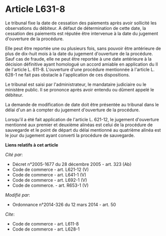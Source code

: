 # Article L631-8

Le tribunal fixe la date de cessation des paiements après avoir sollicité les observations du débiteur. A défaut de
détermination de cette date, la cessation des paiements est réputée être intervenue à la date du jugement d'ouverture de la
procédure. 

Elle peut être reportée une ou plusieurs fois, sans pouvoir être antérieure de plus de dix-huit mois à la date du jugement
d'ouverture de la procédure. Sauf cas de fraude, elle ne peut être reportée à une date antérieure à la décision définitive
ayant homologué un accord amiable en application du II de l'article L. 611-8. L'ouverture d'une procédure mentionnée à
l'article L. 628-1 ne fait pas obstacle à l'application de ces dispositions. 

Le tribunal est saisi par l'administrateur, le mandataire judiciaire ou le ministère public. Il se prononce après avoir
entendu ou dûment appelé le débiteur. 

La demande de modification de date doit être présentée au tribunal dans le délai d'un an à compter du jugement d'ouverture de
la procédure. 

Lorsqu'il a été fait application de l'article L. 621-12, le jugement d'ouverture mentionné aux premier et deuxième alinéas
est celui de la procédure de sauvegarde et le point de départ du délai mentionné au quatrième alinéa est le jour du jugement
ayant converti la procédure de sauvegarde.

**Liens relatifs à cet article**

_Cité par_:

  - Décret n°2005-1677 du 28 décembre 2005 - art. 323 (Ab)
  - Code de commerce - art. L621-12 (V)
  - Code de commerce - art. L641-1 (V)
  - Code de commerce - art. L692-1 (V)
  - Code de commerce. - art. R653-1 (V)

_Modifié par_:

  - Ordonnance n°2014-326 du 12 mars 2014 - art. 50

_Cite_:

  - Code de commerce - art. L611-8
  - Code de commerce - art. L628-1
